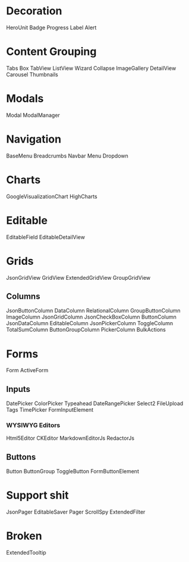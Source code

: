 # Decoration
 HeroUnit
 Badge
 Progress
 Label
 Alert


# Content Grouping

 Tabs
 Box
 TabView
 ListView
 Wizard
 Collapse
 ImageGallery
 DetailView
 Carousel
 Thumbnails

# Modals

 Modal
 ModalManager

# Navigation

 BaseMenu
 Breadcrumbs
 Navbar
 Menu
 Dropdown


# Charts

 GoogleVisualizationChart
 HighCharts


# Editable

 EditableField
 EditableDetailView


# Grids

 JsonGridView
 GridView
 ExtendedGridView
 GroupGridView

## Columns

 JsonButtonColumn
 DataColumn
 RelationalColumn
 GroupButtonColumn
 ImageColumn
 JsonGridColumn
 JsonCheckBoxColumn
 ButtonColumn
 JsonDataColumn
 EditableColumn
 JsonPickerColumn
 ToggleColumn
 TotalSumColumn
 ButtonGroupColumn
 PickerColumn
 BulkActions


# Forms

 Form
 ActiveForm

## Inputs

 DatePicker
 ColorPicker
 Typeahead
 DateRangePicker
 Select2
 FileUpload
 Tags
 TimePicker
 FormInputElement

### WYSIWYG Editors

 Html5Editor
 CKEditor
 MarkdownEditorJs
 RedactorJs

## Buttons

 Button
 ButtonGroup
 ToggleButton
 FormButtonElement


# Support shit

 JsonPager
 EditableSaver
 Pager
 ScrollSpy
 ExtendedFilter

# Broken

 ExtendedTooltip
